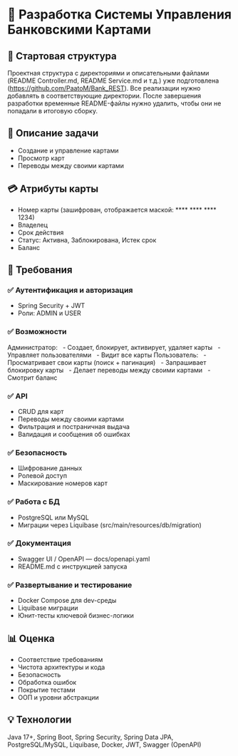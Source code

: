 # 🚀 Разработка Системы Управления Банковскими Картами
## 📁 Стартовая структура
Проектная структура с директориями и описательными файлами (README Controller.md, README Service.md и т.д.) уже подготовлена (https://github.com/PaatoM/Bank_REST). Все реализации нужно добавлять в соответствующие директории. После завершения разработки временные README-файлы нужно удалить, чтобы они не попадали в итоговую сборку.
## 📝 Описание задачи
- Создание и управление картами
- Просмотр карт
- Переводы между своими картами
## 💳 Атрибуты карты
- Номер карты (зашифрован, отображается маской: **** **** **** 1234)
- Владелец
- Срок действия
- Статус: Активна, Заблокирована, Истек срок
- Баланс
## 🧾 Требования
### ✅ Аутентификация и авторизация
- Spring Security + JWT
- Роли: ADMIN и USER
### ✅ Возможности
Администратор:
  - Создает, блокирует, активирует, удаляет карты
  - Управляет пользователями
  - Видит все карты
Пользователь:
  - Просматривает свои карты (поиск + пагинация)
  - Запрашивает блокировку карты
  - Делает переводы между своими картами
  - Смотрит баланс
### ✅ API
- CRUD для карт
- Переводы между своими картами
- Фильтрация и постраничная выдача
- Валидация и сообщения об ошибках
### ✅ Безопасность
- Шифрование данных
- Ролевой доступ
- Маскирование номеров карт
### ✅ Работа с БД
- PostgreSQL или MySQL
- Миграции через Liquibase (src/main/resources/db/migration)
### ✅ Документация
- Swagger UI / OpenAPI — docs/openapi.yaml
- README.md с инструкцией запуска
### ✅ Развертывание и тестирование
- Docker Compose для dev-среды
- Liquibase миграции
- Юнит-тесты ключевой бизнес-логики
## 📊 Оценка
- Соответствие требованиям
- Чистота архитектуры и кода
- Безопасность
- Обработка ошибок
- Покрытие тестами
- ООП и уровни абстракции
## 💡 Технологии
Java 17+, Spring Boot, Spring Security, Spring Data JPA, PostgreSQL/MySQL, Liquibase, Docker, JWT, Swagger (OpenAPI)

